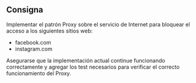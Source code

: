 ## Consigna

Implementar el patrón Proxy sobre el servicio de Internet para bloquear el acceso a los siguientes sitios web:

- facebook.com
- instagram.com

Asegurarse que la implementación actual continue funcionando correctamente y agregar los test necesarios para verificar el correcto funcionamiento del Proxy.
